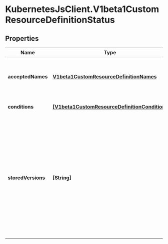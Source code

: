 # KubernetesJsClient.V1beta1CustomResourceDefinitionStatus

## Properties
Name | Type | Description | Notes
------------ | ------------- | ------------- | -------------
**acceptedNames** | [**V1beta1CustomResourceDefinitionNames**](V1beta1CustomResourceDefinitionNames.md) | AcceptedNames are the names that are actually being used to serve discovery They may be different than the names in spec. | 
**conditions** | [**[V1beta1CustomResourceDefinitionCondition]**](V1beta1CustomResourceDefinitionCondition.md) | Conditions indicate state for particular aspects of a CustomResourceDefinition | 
**storedVersions** | **[String]** | StoredVersions are all versions of CustomResources that were ever persisted. Tracking these versions allows a migration path for stored versions in etcd. The field is mutable so the migration controller can first finish a migration to another version (i.e. that no old objects are left in the storage), and then remove the rest of the versions from this list. None of the versions in this list can be removed from the spec.Versions field. | 


